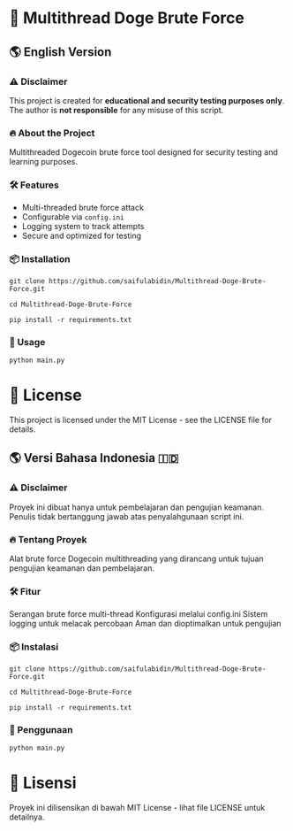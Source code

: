 # 🚀 Multithread Doge Brute Force

## 🌎 English Version 

### ⚠️ Disclaimer
This project is created for **educational and security testing purposes only**. The author is **not responsible** for any misuse of this script.

### 🔥 About the Project
Multithreaded Dogecoin brute force tool designed for security testing and learning purposes.

### 🛠 Features
- Multi-threaded brute force attack
- Configurable via `config.ini`
- Logging system to track attempts
- Secure and optimized for testing

### 📦 Installation
```
git clone https://github.com/saifulabidin/Multithread-Doge-Brute-Force.git
```
```
cd Multithread-Doge-Brute-Force
```
```
pip install -r requirements.txt
```
### 🚀 Usage
```
python main.py
```

# 📄 License
This project is licensed under the MIT License - see the LICENSE file for details.

## 🌎 Versi Bahasa Indonesia 🇮🇩

### ⚠️ Disclaimer
Proyek ini dibuat hanya untuk pembelajaran dan pengujian keamanan. Penulis tidak bertanggung jawab atas penyalahgunaan script ini.

### 🔥 Tentang Proyek
Alat brute force Dogecoin multithreading yang dirancang untuk tujuan pengujian keamanan dan pembelajaran.

### 🛠 Fitur
Serangan brute force multi-thread
Konfigurasi melalui config.ini
Sistem logging untuk melacak percobaan
Aman dan dioptimalkan untuk pengujian

### 📦 Instalasi

```
git clone https://github.com/saifulabidin/Multithread-Doge-Brute-Force.git
```
```
cd Multithread-Doge-Brute-Force
```
```
pip install -r requirements.txt
```

### 🚀 Penggunaan

```
python main.py
```
# 📄 Lisensi
Proyek ini dilisensikan di bawah MIT License - lihat file LICENSE untuk detailnya.